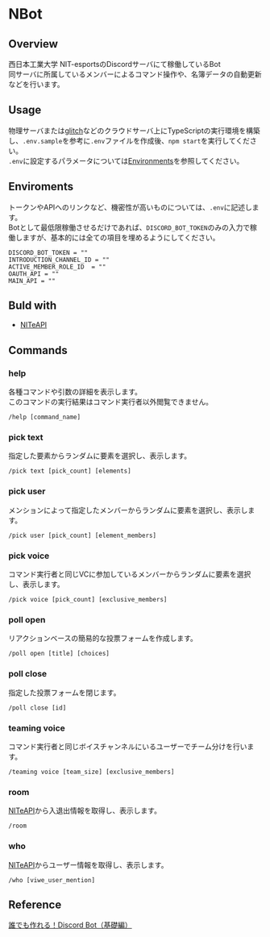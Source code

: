# NBot
## Overview
西日本工業大学 NIT-esportsのDiscordサーバにて稼働しているBot<br>
同サーバに所属しているメンバーによるコマンド操作や、名簿データの自動更新などを行います。
## Usage
物理サーバまたは[glitch](https://glitch.com/)などのクラウドサーバ上にTypeScriptの実行環境を構築し、`.env.sample`を参考に`.env`ファイルを作成後、`npm start`を実行してください。<br>
`.env`に設定するパラメータについては[Environments](#enviroments)を参照してください。
## Enviroments 
トークンやAPIへのリンクなど、機密性が高いものについては、`.env`に記述します。<br>
Botとして最低限稼働させるだけであれば、`DISCORD_BOT_TOKEN`のみの入力で稼働しますが、基本的には全ての項目を埋めるようにしてください。
```Dotenv:.env
DISCORD_BOT_TOKEN = ""
INTRODUCTION_CHANNEL_ID = ""
ACTIVE_MEMBER_ROLE_ID  = ""
OAUTH_API = ""
MAIN_API = ""
```
## Buld with
* [NITeAPI](https://github.com/NIT-esports/NITeAPI)

## Commands
### help
各種コマンドや引数の詳細を表示します。<br>
このコマンドの実行結果はコマンド実行者以外閲覧できません。<br>
```
/help [command_name]
```
### pick text
指定した要素からランダムに要素を選択し、表示します。<br>
```
/pick text [pick_count] [elements]
```
### pick user
メンションによって指定したメンバーからランダムに要素を選択し、表示します。<br>
```
/pick user [pick_count] [element_members]
```
### pick voice
コマンド実行者と同じVCに参加しているメンバーからランダムに要素を選択し、表示します。<br>
```
/pick voice [pick_count] [exclusive_members]
```
### poll open
リアクションベースの簡易的な投票フォームを作成します。<br>
```
/poll open [title] [choices]
```
### poll close
指定した投票フォームを閉じます。<br>
```
/poll close [id]
```
### teaming voice
コマンド実行者と同じボイスチャンネルにいるユーザーでチーム分けを行います。<br>
```
/teaming voice [team_size] [exclusive_members]
```
### room
[NITeAPI](https://github.com/NIT-esports/NITeAPI)から入退出情報を取得し、表示します。<br>
```
/room
```
### who
[NITeAPI](https://github.com/NIT-esports/NITeAPI)からユーザー情報を取得し、表示します。
```
/who [viwe_user_mention]
```
## Reference
[誰でも作れる！Discord Bot（基礎編）](https://note.com/exteoi/n/nf1c37cb26c41)
